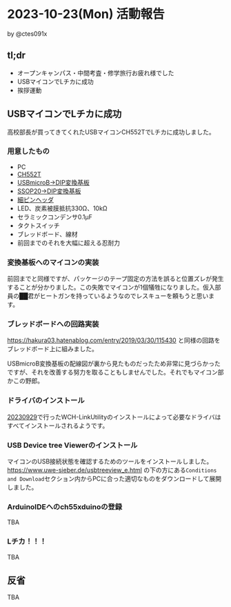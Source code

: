 # 2023-10-23(Mon) 活動報告

by @ctes091x

## tl;dr
- オープンキャンパス・中間考査・修学旅行お疲れ様でした
- USBマイコンでLチカに成功
- 挨拶運動

## USBマイコンでLチカに成功
高校部長が買ってきてくれたUSBマイコンCH552TでLチカに成功しました。

### 用意したもの
- PC
- [CH552T](https://akizukidenshi.com/catalog/g/gI-18026/)
- [USBmicroB->DIP変換基板](https://akizukidenshi.com/catalog/g/gK-06656/)
- [SSOP20->DIP変換基板](https://akizukidenshi.com/catalog/g/gP-10497/)
- [細ピンヘッダ](https://akizukidenshi.com/catalog/g/gC-04398/)
- LED、炭素被膜抵抗330Ω、10kΩ
- セラミックコンデンサ0.1μF
- タクトスイッチ
- ブレッドボード、線材
- 前回までのそれを大幅に超える忍耐力

### 変換基板へのマイコンの実装
前回までと同様ですが、パッケージのテープ固定の方法を誤ると位置ズレが発生することが分かりました。この失敗でマイコンが1個犠牲になりました。仮入部員の██君がヒートガンを持っているようなのでレスキューを頼もうと思います。

### ブレッドボードへの回路実装
https://hakura03.hatenablog.com/entry/2019/03/30/115430 と同様の回路をブレッドボード上に組みました。

USBmicroB変換基板の配線図が裏から見たものだったため非常に見づらかったですが、それを改善する努力を取ることもしませんでした。それでもマイコン部かこの野郎。

### ドライバのインストール
[20230929](20230929.html)で行ったWCH-LinkUtilityのインストールによって必要なドライバはすべてインストールされるようです。

### USB Device tree Viewerのインストール
マイコンのUSB接続状態を確認するためのツールをインストールしました。https://www.uwe-sieber.de/usbtreeview_e.html の下の方にある`Conditions and Download`セクション内からPCに合った適切なものをダウンロードして展開しました。

### ArduinoIDEへのch55xduinoの登録
TBA

### Lチカ！！！
TBA
<!-- USBの`D+`をマイコンの20ピン`3.3V`でプルアップした状態でPCに接続 -->

## 反省
TBA

